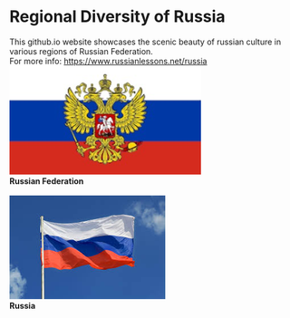 # Regional Diversity of Russia
This github.io website showcases the scenic beauty of russian culture in various regions of Russian Federation. <br>
For more info: https://www.russianlessons.net/russia <br>
![**Russian Federation**](./images/wallpaper.jpg) <br>
**Russian Federation**
<br>
<br>
![**Russia**](./images/russia.jpeg) <br>
**Russia**

